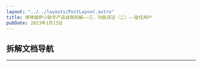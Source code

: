 ```yaml
---
layout: "../../layouts/PostLayout.astro"
title: 原神披萨小助手产品自我拆解——三、功能详述（二）——留住用户
pubDate: 2023年1月13日
---
```


## 拆解文档导航

---
